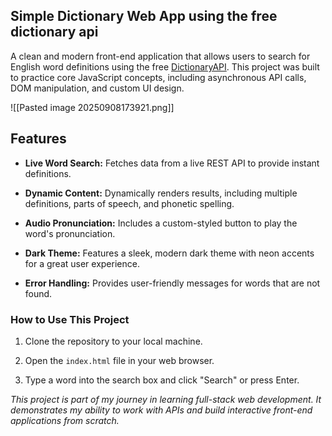 ## Simple Dictionary Web App using the free dictionary api

A clean and modern front-end application that allows users to search for English word definitions using the free [DictionaryAPI](https://dictionaryapi.dev/ "null"). This project was built to practice core JavaScript concepts, including asynchronous API calls, DOM manipulation, and custom UI design.

![[Pasted image 20250908173921.png]]

## Features

- **Live Word Search:** Fetches data from a live REST API to provide instant definitions.

- **Dynamic Content:** Dynamically renders results, including multiple definitions, parts of speech, and phonetic spelling.

- **Audio Pronunciation:** Includes a custom-styled button to play the word's pronunciation.
   
- **Dark Theme:** Features a sleek, modern dark theme with neon accents for a great user experience.

- **Error Handling:** Provides user-friendly messages for words that are not found.
   
### How to Use This Project

1. Clone the repository to your local machine.
    
2. Open the `index.html` file in your web browser.
    
3. Type a word into the search box and click "Search" or press Enter.
    

_This project is part of my journey in learning full-stack web development. It demonstrates my ability to work with APIs and build interactive front-end applications from scratch._




